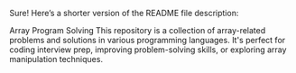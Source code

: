
Sure! Here’s a shorter version of the README file description:

Array Program Solving
This repository is a collection of array-related problems and solutions in various programming languages. It's perfect for coding interview prep, improving problem-solving skills, or exploring array manipulation techniques.
